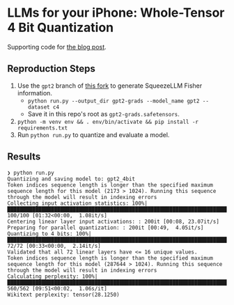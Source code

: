 # LLMs for your iPhone: Whole-Tensor 4 Bit Quantization

Supporting code for [the blog post](https://stephenpanaro.com/blog/llm-quantization-for-iphone).

## Reproduction Steps

1. Use the `gpt2` branch of [this fork](https://github.com/smpanaro/SqueezeLLM-gradients/tree/gpt2) to generate SqueezeLLM Fisher information.
    - `python run.py --output_dir gpt2-grads --model_name gpt2 --dataset c4`
    - Save it in this repo's root as `gpt2-grads.safetensors`.
    <!--- Alternatively, download it from [here](). -->
1. `python -m venv env && . env/bin/activate && pip install -r requirements.txt`
1. Run `python run.py` to quantize and evaluate a model.

## Results

```
❯ python run.py
Quantizing and saving model to: gpt2_4bit
Token indices sequence length is longer than the specified maximum sequence length for this model (2173 > 1024). Running this sequence through the model will result in indexing errors
Collecting input activation statistics: 100%|████████████████████████████████████████████████████████████████████████████████████████████████████████████| 100/100 [01:32<00:00,  1.08it/s]
Centering linear layer input activations: : 200it [00:08, 23.07it/s]
Preparing for parallel quantization: : 200it [00:49,  4.05it/s]
Quantizing to 4 bits: 100%|████████████████████████████████████████████████████████████████████████████████████████████████████████████████████████████████| 72/72 [00:33<00:00,  2.14it/s]
Validated that all 72 linear layers have <= 16 unique values.
Token indices sequence length is longer than the specified maximum sequence length for this model (287644 > 1024). Running this sequence through the model will result in indexing errors
Calculating perplexity: 100%|███████████████████████████████████████████████████████████████████████████████████████████████████████████████████████████▌| 560/562 [09:51<00:02,  1.06s/it]
Wikitext perplexity: tensor(28.1250)
```

